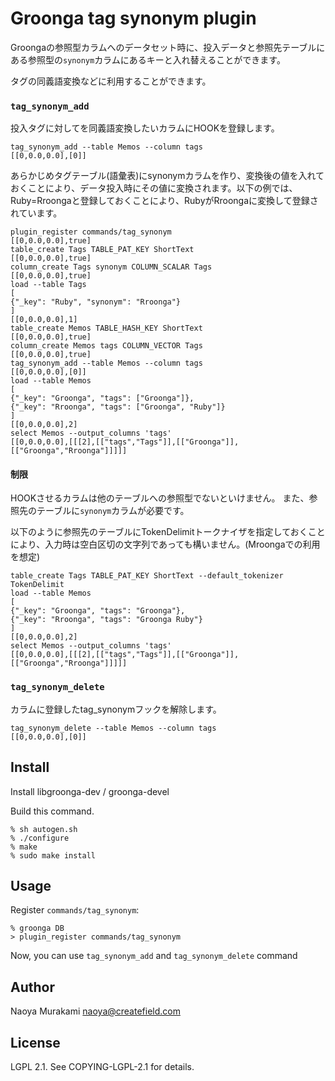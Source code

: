 # Groonga tag synonym plugin

Groongaの参照型カラムへのデータセット時に、投入データと参照先テーブルにある参照型の``synonym``カラムにあるキーと入れ替えることができます。

タグの同義語変換などに利用することができます。

### ```tag_synonym_add```

投入タグに対してを同義語変換したいカラムにHOOKを登録します。

```
tag_synonym_add --table Memos --column tags
[[0,0.0,0.0],[0]]
```

あらかじめタグテーブル(語彙表)にsynonymカラムを作り、変換後の値を入れておくことにより、データ投入時にその値に変換されます。以下の例では、Ruby=Rroongaと登録しておくことにより、RubyがRroongaに変換して登録されています。

```
plugin_register commands/tag_synonym
[[0,0.0,0.0],true]
table_create Tags TABLE_PAT_KEY ShortText
[[0,0.0,0.0],true]
column_create Tags synonym COLUMN_SCALAR Tags
[[0,0.0,0.0],true]
load --table Tags
[
{"_key": "Ruby", "synonym": "Rroonga"}
]
[[0,0.0,0.0],1]
table_create Memos TABLE_HASH_KEY ShortText
[[0,0.0,0.0],true]
column_create Memos tags COLUMN_VECTOR Tags
[[0,0.0,0.0],true]
tag_synonym_add --table Memos --column tags
[[0,0.0,0.0],[0]]
load --table Memos
[
{"_key": "Groonga", "tags": ["Groonga"]},
{"_key": "Rroonga", "tags": ["Groonga", "Ruby"]}
]
[[0,0.0,0.0],2]
select Memos --output_columns 'tags'
[[0,0.0,0.0],[[[2],[["tags","Tags"]],[["Groonga"]],[["Groonga","Rroonga"]]]]]
```

#### 制限
HOOKさせるカラムは他のテーブルへの参照型でないといけません。
また、参照先のテーブルに``synonym``カラムが必要です。

以下のように参照先のテーブルにTokenDelimitトークナイザを指定しておくことにより、入力時は空白区切の文字列であっても構いません。(Mroongaでの利用を想定)

```
table_create Tags TABLE_PAT_KEY ShortText --default_tokenizer TokenDelimit
load --table Memos
[
{"_key": "Groonga", "tags": "Groonga"},
{"_key": "Rroonga", "tags": "Groonga Ruby"}
]
[[0,0.0,0.0],2]
select Memos --output_columns 'tags'
[[0,0.0,0.0],[[[2],[["tags","Tags"]],[["Groonga"]],[["Groonga","Rroonga"]]]]]
```

### ```tag_synonym_delete```
カラムに登録したtag_synonymフックを解除します。

```
tag_synonym_delete --table Memos --column tags
[[0,0.0,0.0],[0]]
```


## Install

Install libgroonga-dev / groonga-devel

Build this command.

    % sh autogen.sh
    % ./configure
    % make
    % sudo make install

## Usage

Register `commands/tag_synonym`:

    % groonga DB
    > plugin_register commands/tag_synonym

Now, you can use `tag_synonym_add` and `tag_synonym_delete` command

## Author

Naoya Murakami naoya@createfield.com

## License

LGPL 2.1. See COPYING-LGPL-2.1 for details.
